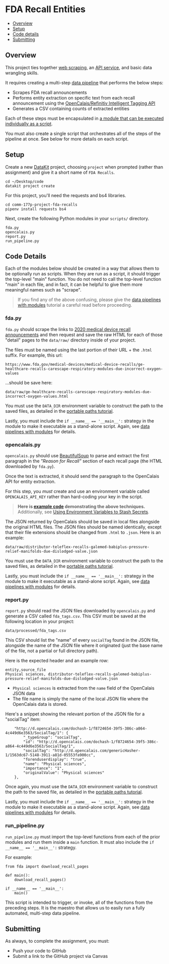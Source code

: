 # FDA Recall Entities

- [Overview](#overview)
- [Setup](#setup)
- [Code details](#code-details)
- [Submitting](#submitting)

## Overview

This project ties together [web scraping](../docs/python/web_scraping/README.md), an [API service](../docs/api_services.md), and basic data wrangling skills.

It requires creating a multi-step [data pipeline](../docs/python/data_pipelines_with_modules.md) that performs the below steps:

* Scrapes FDA recall announcements
* Performs entity extraction on specific text from each recall announcement using the [OpenCalais/Refinitiv Intelligent Tagging API](https://developers.refinitiv.com/open-permid/intelligent-tagging-restful-api)
* Generates a CSV containing counts of extracted entities

Each of these steps must be encapsulated in [a module that can be executed individually as a script](../docs/python/data_pipelines_with_modules.md#modules-as-scripts).

You must also create a single script that orchestrates all of the steps of the pipeline at once. See below for more details on each script.

## Setup

Create a new [DataKit](../docs/datakit.md) project, choosing `project` when prompted (rather than assignment) and give it a short name of `FDA Recalls`. 

```
cd ~/Desktop/code
datakit project create
```

For this project, you'll need the requests and bs4 libraries.

```
cd comm-177p-project-fda-recalls
pipenv install requests bs4
```

Next, create the following Python modules in your `scripts/` directory.

```
fda.py
opencalais.py
report.py
run_pipeline.py
```

## Code Details

Each of the modules below should be created in a way that allows them to be optionally run as scripts. When they are run as a script, it should trigger the top-level "main" function. You do not need to call the top-level function "main" in each file, and in fact, it can be helpful to give them more meaningful names such as "scrape".

> If you find any of the above confusing, please give the [data pipelines with modules][] tutorial a careful read before proceeding.

### fda.py

`fda.py` should scrape the links to [2020 medical device recall announcements](https://www.fda.gov/medical-devices/medical-device-recalls/2020-medical-device-recalls) and then request and save the raw HTML for each of those "detail" pages to the `data/raw/` directory inside of your project.

The files must be named using the last portion of their URL + the `.html` suffix. For example, this url:

	https://www.fda.gov/medical-devices/medical-device-recalls/ge-healthcare-recalls-carescape-respiratory-modules-due-incorrect-oxygen-values

...should be save here:

	data/raw/ge-healthcare-recalls-carescape-respiratory-modules-due-incorrect-oxygen-values.html

You must use the `DATA_DIR` environment variable to construct the path to the saved files, as detailed in the [portable paths tutorial][].

Lastly, you must include the `if __name__ == '__main__':` strategy in the module to make it executable as a stand-alone script. Again, see [data pipelines with modules][] for details.



### opencalais.py

`opencalais.py` should use [BeautifulSoup](https://www.crummy.com/software/BeautifulSoup/bs4/doc/) to parse and extract the first paragraph in the *"Reason for Recall"* section of each recall page (the HTML downloaded by `fda.py`). 

Once the text is extracted, it should send the paragraph to the OpenCalais API for entity extraction.

For this step, you *must* create and use an environment variable called `OPENCALAIS_API_KEY` rather than hard-coding your key in the script.

> **Here is [example code](../code/calais_example/README.md) demonstrating the above techniques.** Additionally, see [Using Environment Variables to Stash Secrets](../docs/python/using_env_vars_for_secrets.md).

The JSON returned by OpenCalais should be saved in local files alongside the original HTML files. The JSON files should be named identically, except that their file extensions should be changed from `.html` to `.json`. Here is an example:

```
data/raw/distributor-teleflex-recalls-galemed-babiplus-pressure-relief-manifolds-due-dislodged-valve.json
```

You must use the `DATA_DIR` environment variable to construct the path to the saved files, as detailed in the [portable paths tutorial][].


Lastly, you must include the `if __name__ == '__main__':` strategy in the module to make it executable as a stand-alone script. Again, see [data pipelines with modules][] for details.

### report.py

`report.py` should read the JSON files downloaded by `opencalais.py` and generate a CSV called `fda_tags.csv`. This CSV must be saved at the following location in your project:

```
data/processed/fda_tags.csv
```

This CSV should list the "name" of every `socialTag` found in the JSON file, alongside the name of the JSON file where it originated (just the base name of the file, not a partial or full directory path).

Here is the expected header and an example row:

```
entity,source_file
Physical sciences, distributor-teleflex-recalls-galemed-babiplus-pressure-relief-manifolds-due-dislodged-valve.json
```

* `Physical sciences` is extracted from the `name` field of the OpenCalais JSON data
* The file name is simply the name of the local JSON file where the OpenCalais data is stored. 

Here's a snippet showing the relevant portion of the JSON file for a "socialTag" item:

```
    "http://d.opencalais.com/dochash-1/f8724654-39f5-386c-a864-4c449d6e3563/SocialTag/1": {
        "_typeGroup": "socialTag",
        "id": "http://d.opencalais.com/dochash-1/f8724654-39f5-386c-a864-4c449d6e3563/SocialTag/1",
        "socialTag": "http://d.opencalais.com/genericHasher-1/1563dc67-5148-3911-a81d-05553fa900cc",
        "forenduserdisplay": "true",
        "name": "Physical sciences",
        "importance": "1",
        "originalValue": "Physical sciences"
    },
```

Once again, you must use the `DATA_DIR` environment variable to construct the path to the saved file, as detailed in the [portable paths tutorial][].


Lastly, you must include the `if __name__ == '__main__':` strategy in the module to make it executable as a stand-alone script. Again, see [data pipelines with modules][] for details.


### run_pipeline.py

`run_pipeline.py` must import the top-level functions from each of the prior modules and run them inside a `main` function. It must also include the  `if __name__ == '__main__':` strategy.

For example:

```
from fda import download_recall_pages

def main():
    download_recall_pages()
    
if __name__ == '__main__':
    main()
```

This script is intended to trigger, or invoke, all of the functions from the preceding steps. It is the maestro that allows us to easily run a fully automated, multi-step data pipeline.

## Submitting

As always, to complete the assignment, you must:

* Push your code to GitHub
* Submit a link to the GitHub project via Canvas

[portable paths tutorial]: ../docs/python/portable_paths.md
[data pipelines with modules]: ../docs/python/data_pipelines_with_modules.md